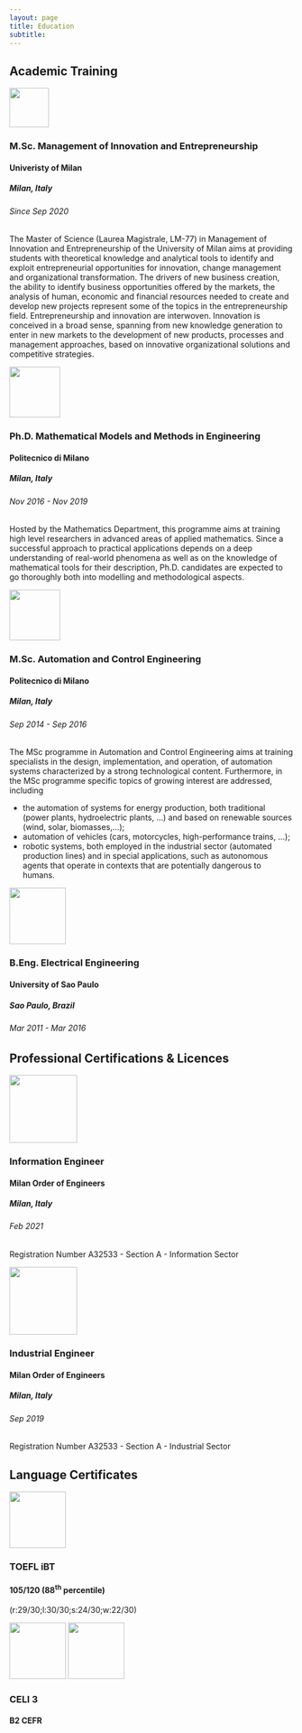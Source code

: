 ```yaml
---
layout: page
title: Education
subtitle:
---
```


## Academic Training

<img style="align: right;" src="{{ url }}/assets/img/logo_unimi_01.png" height="70">

### M.Sc. Management of Innovation and Entrepreneurship
#### Univeristy of Milan
##### Milan, Italy
###### Since Sep 2020

The Master of Science (Laurea Magistrale, LM-77) in Management of Innovation and Entrepreneurship of the University of Milan aims at providing students with theoretical knowledge and analytical tools to identify and exploit entrepreneurial opportunities for innovation, change management and organizational transformation.
The drivers of new business creation, the ability to identify business opportunities offered by the markets, the analysis of human, economic and financial resources needed to create and develop new projects represent some of the topics in the entrepreneurship field. Entrepreneurship and innovation are interwoven. Innovation is conceived in a broad sense, spanning from new knowledge generation to enter in new markets to the development of new products, processes and management approaches, based on innovative organizational solutions and competitive strategies.


<img style="align: right;" src="{{ url }}/assets/img/logo_polimi_02.png" height="90">

### Ph.D. Mathematical Models and Methods in Engineering
#### Politecnico di Milano
##### Milan, Italy
###### Nov 2016 - Nov 2019

Hosted by the Mathematics Department, this programme aims at
training high level researchers in advanced areas of applied mathematics.
Since a successful approach to practical applications depends on a deep
understanding of real-world phenomena as well as on the knowledge of
mathematical tools for their description, Ph.D. candidates are expected to go
thoroughly both into modelling and methodological aspects.

<img style="align: right;" src="{{ url }}/assets/img/logo_polimi_02.png" height="90">

### M.Sc. Automation and Control Engineering
#### Politecnico di Milano
##### Milan, Italy
###### Sep 2014 - Sep 2016

The MSc programme in Automation and Control Engineering aims at training specialists in the design, implementation, and operation, of automation systems characterized by a strong technological content. Furthermore, in the MSc programme specific topics of growing interest are addressed, including
* the automation of systems for energy production, both  traditional (power plants, hydroelectric plants, ...) and based on renewable sources (wind, solar, biomasses,...);
* automation of vehicles (cars, motorcycles, high-performance trains, ...);
* robotic systems, both employed in the industrial sector (automated production lines) and in special applications, such as autonomous agents that operate in contexts that are potentially dangerous to humans.

<img style="align: right;" src="{{ url }}/assets/img/logo_poliusp_01.jpg" height="100">

### B.Eng. Electrical Engineering
#### University of Sao Paulo
##### Sao Paulo, Brazil
###### Mar 2011 - Mar 2016

## Professional Certifications & Licences

<img style="align: right;" src="{{ url }}/assets/img/ORD-ING-MILANO.jpg" height="120">

### Information Engineer
#### Milan Order of Engineers
##### Milan, Italy
###### Feb 2021
Registration Number A32533 - Section A - Information Sector

<img style="align: right;" src="{{ url }}/assets/img/ORD-ING-MILANO.jpg" height="120">

### Industrial Engineer
#### Milan Order of Engineers
##### Milan, Italy
###### Sep 2019
Registration Number A32533 - Section A - Industrial Sector

## Language Certificates

<img style="align: right;" src="{{ url }}/assets/img/ETS_TOEFL_iBT.jpg" height="100">

### TOEFL iBT
#### 105/120 (88<sup>th</sup> percentile)
(r:29/30;l:30/30;s:24/30;w:22/30) 

<img style="align: right;" src="{{ url }}/assets/img/CELI-3-02.png" height="100">
<img style="align: right;" src="{{ url }}/assets/img/CELI-3-01.png" height="100">

### CELI 3
#### B2 CEFR